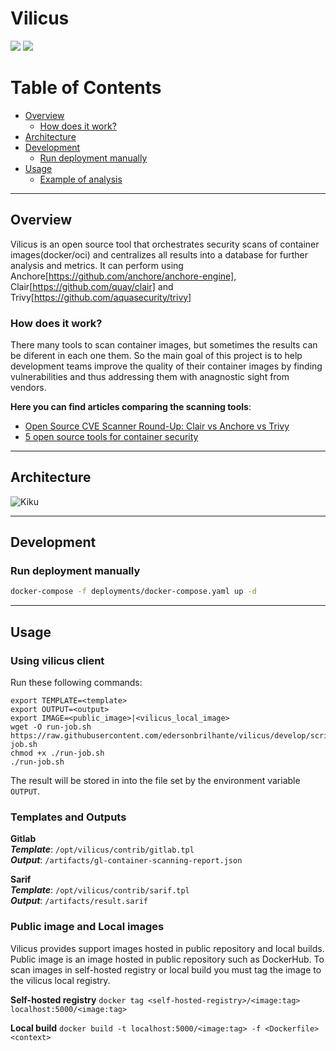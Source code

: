 # Vilicus

<p align="left">
  <a href="https://github.com/edersonbrilhante/vilicus/releases"><img src="https://img.shields.io/github/v/release/edersonbrilhante/vilicus"/></a>
  <a href="https://travis-ci.com/edersonbrilhante/vilicus.svg?branch=main"><img src="https://travis-ci.com/edersonbrilhante/vilicus.svg?branch=main"/></a>
</p>

# Table of Contents
- [Overview](#overview)
  - [How does it work?](#how-does-it-work)
- [Architecture](#architecture)
- [Development](#development)
    - [Run deployment manually](#run-deployment-manually)
- [Usage](#usage)
    - [Example of analysis](#example-of-analysis)

---

## Overview
Vilicus is an open source tool that orchestrates security scans of container images(docker/oci) and centralizes all results into a database for further analysis and metrics. It can perform using Anchore[https://github.com/anchore/anchore-engine], Clair[https://github.com/quay/clair] and Trivy[https://github.com/aquasecurity/trivy]

### How does it work?
There many tools to scan container images, but sometimes the results can be diferent in each one them. So the main goal of this project is to help development teams improve the quality of their container images by finding vulnerabilities and thus addressing them with anagnostic sight from vendors.

**Here you can find articles comparing the scanning tools**:
- [Open Source CVE Scanner Round-Up: Clair vs Anchore vs Trivy](https://boxboat.com/2020/04/24/image-scanning-tech-compared/)
- [5 open source tools for container security](https://opensource.com/article/18/8/tools-container-security)

---

## Architecture
![Kiku](docs/arch.gif)

---

## Development
### Run deployment manually
```bash
docker-compose -f deployments/docker-compose.yaml up -d
```

---

## Usage

### Using vilicus client
Run these following commands:
```
export TEMPLATE=<template>
export OUTPUT=<output>
export IMAGE=<public_image>|<vilicus_local_image>
wget -O run-job.sh https://raw.githubusercontent.com/edersonbrilhante/vilicus/develop/scripts/run-job.sh
chmod +x ./run-job.sh
./run-job.sh
```
The result will be stored in into the file set by the environment variable `OUTPUT`.

### Templates and Outputs
**Gitlab**<br>
***Template***: `/opt/vilicus/contrib/gitlab.tpl`<br>
***Output***: `/artifacts/gl-container-scanning-report.json`

**Sarif**<br>
***Template***: `/opt/vilicus/contrib/sarif.tpl`<br>
***Output***: `/artifacts/result.sarif`

### Public image and Local images
Vilicus provides support images hosted in public repository and local builds. Public image is an image hosted in public repository such as DockerHub. To scan images in self-hosted registry or local build you must tag the image to the vilicus local registry.

**Self-hosted registry**
`docker tag <self-hosted-registry>/<image:tag> localhost:5000/<image:tag>`

**Local build**
`docker build -t localhost:5000/<image:tag> -f <Dockerfile> <context>`